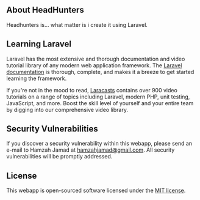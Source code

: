 ## About HeadHunters

Headhunters is... what matter is i create it using Laravel.

## Learning Laravel

Laravel has the most extensive and thorough documentation and video tutorial library of any modern web application framework. The [Laravel documentation](https://laravel.com/docs) is thorough, complete, and makes it a breeze to get started learning the framework.

If you're not in the mood to read, [Laracasts](https://laracasts.com) contains over 900 video tutorials on a range of topics including Laravel, modern PHP, unit testing, JavaScript, and more. Boost the skill level of yourself and your entire team by digging into our comprehensive video library.

## Security Vulnerabilities

If you discover a security vulnerability within this webapp, please send an e-mail to Hamzah Jamad at hamzahjamad@gmail.com. All security vulnerabilities will be promptly addressed.

## License

This webapp is open-sourced software licensed under the [MIT license](http://opensource.org/licenses/MIT).

